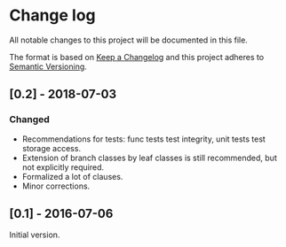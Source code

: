# Change log
All notable changes to this project will be documented in this file.

The format is based on [Keep a Changelog](http://keepachangelog.com/)
and this project adheres to [Semantic Versioning](http://semver.org/).

## [0.2] - 2018-07-03
### Changed
- Recommendations for tests: func tests test integrity, unit tests test storage access.
- Extension of branch classes by leaf classes is still recommended, but not explicitly required.
- Formalized a lot of clauses.
- Minor corrections.

## [0.1] - 2016-07-06
Initial version.
